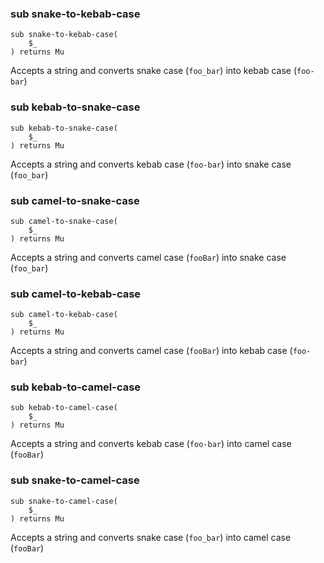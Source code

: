 ### sub snake-to-kebab-case

```perl6
sub snake-to-kebab-case(
    $_
) returns Mu
```

Accepts a string and converts snake case (`foo_bar`) into kebab case (`foo-bar`)

### sub kebab-to-snake-case

```perl6
sub kebab-to-snake-case(
    $_
) returns Mu
```

Accepts a string and converts kebab case (`foo-bar`) into snake case (`foo_bar`)

### sub camel-to-snake-case

```perl6
sub camel-to-snake-case(
    $_
) returns Mu
```

Accepts a string and converts camel case (`fooBar`) into snake case (`foo_bar`)

### sub camel-to-kebab-case

```perl6
sub camel-to-kebab-case(
    $_
) returns Mu
```

Accepts a string and converts camel case (`fooBar`) into kebab case (`foo-bar`)

### sub kebab-to-camel-case

```perl6
sub kebab-to-camel-case(
    $_
) returns Mu
```

Accepts a string and converts kebab case (`foo-bar`) into camel case (`fooBar`)

### sub snake-to-camel-case

```perl6
sub snake-to-camel-case(
    $_
) returns Mu
```

Accepts a string and converts snake case (`foo_bar`) into camel case (`fooBar`)

